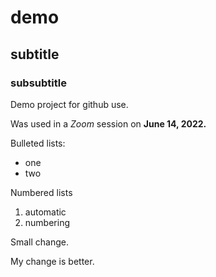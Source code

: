# demo

## subtitle

### subsubtitle

Demo project for github use.

Was used in a *Zoom* session on **June 14, 2022.**

Bulleted lists:

* one
* two

Numbered lists
1. automatic
1. numbering

Small change.

My change is better.
